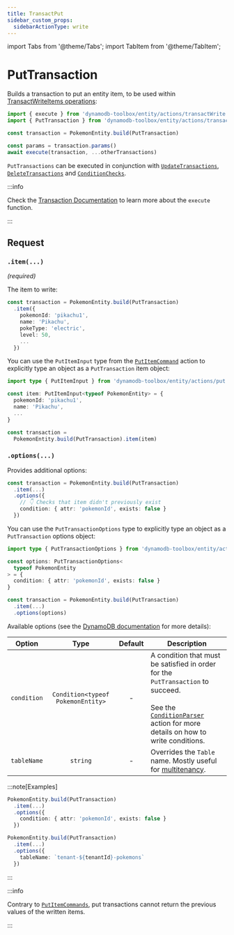 ```yaml
---
title: TransactPut
sidebar_custom_props:
  sidebarActionType: write
---
```


import Tabs from '@theme/Tabs';
import TabItem from '@theme/TabItem';

# PutTransaction

Builds a transaction to put an entity item, to be used within [TransactWriteItems operations](https://docs.aws.amazon.com/amazondynamodb/latest/APIReference/API_TransactWriteItems.html):

```ts
import { execute } from 'dynamodb-toolbox/entity/actions/transactWrite'
import { PutTransaction } from 'dynamodb-toolbox/entity/actions/transactPut'

const transaction = PokemonEntity.build(PutTransaction)

const params = transaction.params()
await execute(transaction, ...otherTransactions)
```

`PutTransactions` can be executed in conjunction with [`UpdateTransactions`](../13-transact-update/index.md), [`DeleteTransactions`](../14-transact-delete/index.md) and [`ConditionChecks`](../15-condition-check/index.md).

:::info

Check the [Transaction Documentation](../10-transactions/index.md#transactwrite) to learn more about the `execute` function.

:::

## Request

### `.item(...)`

<p style={{ marginTop: '-15px' }}><i>(required)</i></p>

The item to write:

```ts
const transaction = PokemonEntity.build(PutTransaction)
  .item({
    pokemonId: 'pikachu1',
    name: 'Pikachu',
    pokeType: 'electric',
    level: 50,
    ...
  })
```

You can use the `PutItemInput` type from the [`PutItemCommand`](../2-put-item/index.md) action to explicitly type an object as a `PutTransaction` item object:

```ts
import type { PutItemInput } from 'dynamodb-toolbox/entity/actions/put'

const item: PutItemInput<typeof PokemonEntity> = {
  pokemonId: 'pikachu1',
  name: 'Pikachu',
  ...
}

const transaction =
  PokemonEntity.build(PutTransaction).item(item)
```

### `.options(...)`

Provides additional options:

```ts
const transaction = PokemonEntity.build(PutTransaction)
  .item(...)
  .options({
    // 👇 Checks that item didn't previously exist
    condition: { attr: 'pokemonId', exists: false }
  })
```

You can use the `PutTransactionOptions` type to explicitly type an object as a `PutTransaction` options object:

```ts
import type { PutTransactionOptions } from 'dynamodb-toolbox/entity/actions/transactPut'

const options: PutTransactionOptions<
  typeof PokemonEntity
> = {
  condition: { attr: 'pokemonId', exists: false }
}

const transaction = PokemonEntity.build(PutTransaction)
  .item(...)
  .options(options)
```

Available options (see the [DynamoDB documentation](https://docs.aws.amazon.com/amazondynamodb/latest/APIReference/API_TransactWriteItems.html#API_TransactWriteItems_RequestParameters) for more details):

| Option      |               Type                | Default | Description                                                                                                                                                                                                                   |
| ----------- | :-------------------------------: | :-----: | ----------------------------------------------------------------------------------------------------------------------------------------------------------------------------------------------------------------------------- |
| `condition` | `Condition<typeof PokemonEntity>` |    -    | A condition that must be satisfied in order for the `PutTransaction` to succeed.<br/><br/>See the [`ConditionParser`](../18-parse-condition/index.md#building-conditions) action for more details on how to write conditions. |
| `tableName` |             `string`              |    -    | Overrides the `Table` name. Mostly useful for [multitenancy](https://en.wikipedia.org/wiki/Multitenancy).                                                                                                                     |

:::note[Examples]

<Tabs>
<TabItem value="condition" label="Conditional write">

```ts
PokemonEntity.build(PutTransaction)
  .item(...)
  .options({
    condition: { attr: 'pokemonId', exists: false }
  })
```

</TabItem>
<TabItem value="multitenant" label="Multitenant">

```ts
PokemonEntity.build(PutTransaction)
  .item(...)
  .options({
    tableName: `tenant-${tenantId}-pokemons`
  })
```

</TabItem>
</Tabs>

:::

:::info

Contrary to [`PutItemCommands`](../2-put-item/index.md), put transactions cannot return the previous values of the written items.

:::
